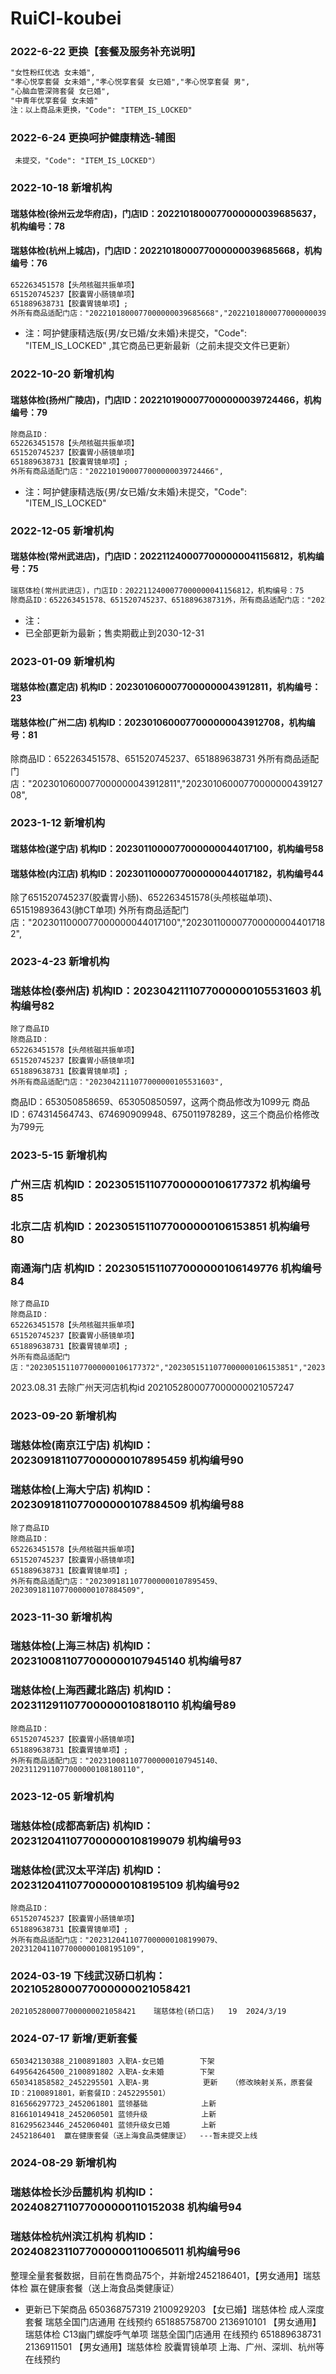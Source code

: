# RuiCI-koubei

### 2022-6-22 更换【套餐及服务补充说明】
```html
"女性粉红优选 女未婚",
"孝心悦享套餐 女未婚","孝心悦享套餐 女已婚","孝心悦享套餐 男",
"心脑血管深筛套餐 女已婚",
"中青年优享套餐 女未婚"
注：以上商品未更换，"Code": "ITEM_IS_LOCKED"
```


### 2022-6-24 更换呵护健康精选-辅图

``` 未提交，"Code": "ITEM_IS_LOCKED"）```


### 2022-10-18 新增机构
#### 瑞慈体检(徐州云龙华府店)，门店ID：2022101800077000000039685637，机构编号：78
#### 瑞慈体检(杭州上城店)，门店ID：2022101800077000000039685668，机构编号：76
``` html
652263451578【头颅核磁共振单项】
651520745237【胶囊胃小肠镜单项】
651889638731【胶囊胃镜单项】;
外所有商品适配门店："2022101800077000000039685668","2022101800077000000039685637",
```
* 注：呵护健康精选版{男/女已婚/女未婚}未提交，"Code": "ITEM_IS_LOCKED" ,其它商品已更新最新（之前未提交文件已更新）



### 2022-10-20 新增机构
#### 瑞慈体检(扬州广陵店)，门店ID：2022101900077000000039724466，机构编号：79
```html
除商品ID：
652263451578【头颅核磁共振单项】
651520745237【胶囊胃小肠镜单项】
651889638731【胶囊胃镜单项】;
外所有商品适配门店："2022101900077000000039724466",
```
* 注：呵护健康精选版{男/女已婚/女未婚}未提交，"Code": "ITEM_IS_LOCKED" 



### 2022-12-05 新增机构
#### 瑞慈体检(常州武进店)，门店ID：2022112400077000000041156812，机构编号：75
```html
瑞慈体检(常州武进店)，门店ID：2022112400077000000041156812，机构编号：75
除商品ID：652263451578、651520745237、651889638731外，所有商品适配门店："2022112400077000000041156812",
```
* 注：
* 已全部更新为最新；售卖期截止到2030-12-31



### 2023-01-09 新增机构
#### 瑞慈体检(嘉定店)		机构ID：2023010600077000000043912811，机构编号：23
#### 瑞慈体检(广州二店)	机构ID：2023010600077000000043912708，机构编号：81
除商品ID：652263451578、651520745237、651889638731
外所有商品适配门店："2023010600077000000043912811","2023010600077000000043912708",


### 2023-1-12 新增机构
#### 瑞慈体检(遂宁店)		机构ID：2023011000077000000044017100，机构编号58
#### 瑞慈体检(内江店)		机构ID：2023011000077000000044017182，机构编号44
除了651520745237(胶囊胃小肠)、652263451578(头颅核磁单项)、651519893643(肺CT单项)
外所有商品适配门店："2023011000077000000044017100","2023011000077000000044017182",


### 2023-4-23 新增机构
### 瑞慈体检(泰州店)         机构ID：2023042111077000000105531603 机构编号82
```
除了商品ID 
除商品ID：
652263451578【头颅核磁共振单项】
651520745237【胶囊胃小肠镜单项】
651889638731【胶囊胃镜单项】;
外所有商品适配门店："2023042111077000000105531603",
```

商品ID：653050858659、653050850597，这两个商品修改为1099元
商品ID：674314564743、674690909948、675011978289，这三个商品价格修改为799元



### 2023-5-15 新增机构
### 广州三店                 机构ID：2023051511077000000106177372 机构编号 85
### 北京二店                 机构ID：2023051511077000000106153851 机构编号 80
### 南通海门店               机构ID：2023051511077000000106149776 机构编号 84

```
除了商品ID 
除商品ID：
652263451578【头颅核磁共振单项】
651520745237【胶囊胃小肠镜单项】
651889638731【胶囊胃镜单项】;
外所有商品适配门店："2023051511077000000106177372","2023051511077000000106153851","2023051511077000000106149776"

```
2023.08.31 去除广州天河店机构id 2021052800077000000021057247



### 2023-09-20 新增机构
### 瑞慈体检(南京江宁店)         机构ID：2023091811077000000107895459 机构编号90
### 瑞慈体检(上海大宁店)         机构ID：2023091811077000000107884509 机构编号88

```
除了商品ID 
除商品ID：
652263451578【头颅核磁共振单项】
651520745237【胶囊胃小肠镜单项】
651889638731【胶囊胃镜单项】;
外所有商品适配门店："2023091811077000000107895459、2023091811077000000107884509",
```


### 2023-11-30 新增机构
### 瑞慈体检(上海三林店)         机构ID：2023100811077000000107945140 机构编号87
### 瑞慈体检(上海西藏北路店)         机构ID：2023112911077000000108180110 机构编号89

```
除商品ID：
651520745237【胶囊胃小肠镜单项】
651889638731【胶囊胃镜单项】;
外所有商品适配门店："2023100811077000000107945140、2023112911077000000108180110",
```
### 2023-12-05 新增机构
### 瑞慈体检(成都高新店)         机构ID：2023120411077000000108199079 机构编号93
### 瑞慈体检(武汉太平洋店)         机构ID：2023120411077000000108195109 机构编号92

```
除商品ID：
651520745237【胶囊胃小肠镜单项】
651889638731【胶囊胃镜单项】;
外所有商品适配门店："2023120411077000000108199079、2023120411077000000108195109",
```


### 2024-03-19 下线武汉硚口机构：2021052800077000000021058421

```
2021052800077000000021058421	瑞慈体检(硚口店)	19	2024/3/19
```

### 2024-07-17 新增/更新套餐
```
650342130388_2100891803 入职A-女已婚        下架
649564264500_2100891802 入职A-女未婚        下架
650341858582_2452295501	入职A-男            更新   （修改映射关系，原套餐ID：2100891801，新套餐ID：2452295501）
816566297723_2452061801	蓝领基础            上新 
816610149418_2452060501	蓝领升级            上新 
816295623446_2452060401	蓝领升级女已婚       上新 
2452186401	赢在健康套餐（送上海食品类健康证）  ---暂未提交上线
```
### 2024-08-29 新增机构
### 瑞慈体检长沙岳麓机构        机构ID：2024082711077000000110152038 机构编号94
### 瑞慈体检杭州滨江机构        机构ID：2024082311077000000110065011 机构编号96

整理全量套餐数据，目前在售商品75个，并新增2452186401，【男女通用】瑞慈体检 赢在健康套餐（送上海食品类健康证）

*   更新已下架商品
    650368757319	2100929203	【女已婚】瑞慈体检 成人深度套餐 瑞慈全国门店通用 在线预约
    651885758700	2136910101	【男女通用】瑞慈体检 C13幽门螺旋呼气单项 瑞慈全国门店通用 在线预约
    651889638731	2136911501	【男女通用】瑞慈体检 胶囊胃镜单项 上海、广州、深圳、杭州等 在线预约
